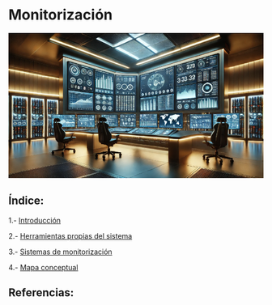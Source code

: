 # Monitorización
![monitorizacion.png](/img/monitorizacion.png)

## Índice:

1.- [Introducción](/md/introduccion.md)

2.- [Herramientas propias del sistema](/md/herramientas.md)

3.- [Sistemas de monitorización](/md/sistemas.md)

4.- [Mapa conceptual](/md/mapa.md)

## Referencias:
